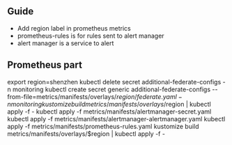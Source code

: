 ## Guide
- Add region label in prometheus metrics
- prometheus-rules is for rules sent to alert manager
- alert manager is a service to alert

## Prometheus part
export region=shenzhen
kubectl delete secret additional-federate-configs -n monitoring
kubectl create secret generic additional-federate-configs --from-file=metrics/manifests/overlays/$region/federate.yaml -n monitoring
kustomize build metrics/manifests/overlays/$region | kubectl apply -f -
kubectl apply -f metrics/manifests/alertmanager-secret.yaml
kubectl apply -f metrics/manifests/alertmanager-alertmanager.yaml
kubectl apply -f metrics/manifests/prometheus-rules.yaml
kustomize build metrics/manifests/overlays/$region | kubectl apply -f -